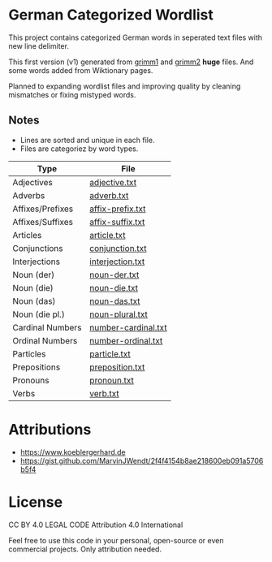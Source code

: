 # German Categorized Wordlist

This project contains categorized German words in seperated text files with new line delimiter.

This first version (v1) generated from [grimm1](https://www.koeblergerhard.de/grimm1.htm) and [grimm2](https://www.koeblergerhard.de/grimm2.htm) **huge** files. And some words added from Wiktionary pages.

Planned to expanding wordlist files and improving quality by cleaning mismatches or fixing mistyped words.

## Notes
* Lines are sorted and unique in each file.
* Files are categoriez by word types.

| Type             | File                                          |
| ---------------- | --------------------------------------------- |
| Adjectives       | [adjective.txt](v1/adjective.txt)             |
| Adverbs          | [adverb.txt](v1/adverb.txt)                   |
| Affixes/Prefixes | [affix-prefix.txt](v1/affix-prefix.txt)       |
| Affixes/Suffixes | [affix-suffix.txt](v1/affix-suffix.txt)       |
| Articles         | [article.txt](v1/article.txt)                 |
| Conjunctions     | [conjunction.txt](v1/conjunction.txt)         |
| Interjections    | [interjection.txt](v1/interjection.txt)       |
| Noun (der)       | [noun-der.txt](v1/noun-der.txt)               |
| Noun (die)       | [noun-die.txt](v1/noun-die.txt)               |
| Noun (das)       | [noun-das.txt](v1/noun-das.txt)               |
| Noun (die pl.)   | [noun-plural.txt](v1/noun-plural.txt)         |
| Cardinal Numbers | [number-cardinal.txt](v1/number-cardinal.txt) |
| Ordinal Numbers  | [number-ordinal.txt](v1/number-ordinal.txt)   |
| Particles        | [particle.txt](v1/particle.txt)               |
| Prepositions     | [preposition.txt](v1/preposition.txt)         |
| Pronouns         | [pronoun.txt](v1/pronoun.txt)                 |
| Verbs            | [verb.txt](v1/verb.txt)                       |


# Attributions
* https://www.koeblergerhard.de
* https://gist.github.com/MarvinJWendt/2f4f4154b8ae218600eb091a5706b5f4

# License
CC BY 4.0 LEGAL CODE
Attribution 4.0 International

Feel free to use this code in your personal, open-source or even commercial projects. Only attribution needed.